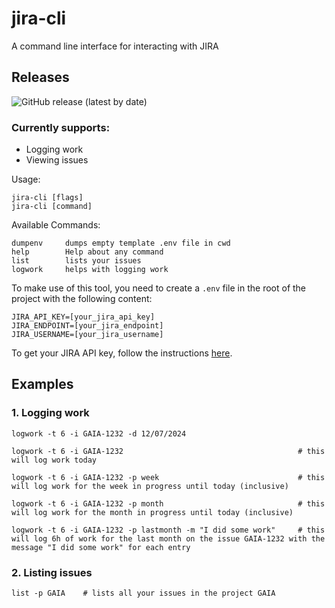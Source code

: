 # jira-cli
A command line interface for interacting with JIRA

## Releases

![GitHub release (latest by date)](https://img.shields.io/github/v/release/alinsimion/jira-cli?style=flat-square)



### Currently supports:
- Logging work
- Viewing issues

Usage:
```
jira-cli [flags]
jira-cli [command]
```

Available Commands:
```
dumpenv     dumps empty template .env file in cwd
help        Help about any command
list        lists your issues
logwork     helps with logging work
```

To make use of this tool, you need to create a `.env` file in the root of the project with the following content:
```
JIRA_API_KEY=[your_jira_api_key]
JIRA_ENDPOINT=[your_jira_endpoint]
JIRA_USERNAME=[your_jira_username]
```

To get your JIRA API key, follow the instructions [here](https://support.atlassian.com/atlassian-account/docs/manage-api-tokens-for-your-atlassian-account/).

## Examples

### 1. Logging work
```
logwork -t 6 -i GAIA-1232 -d 12/07/2024

logwork -t 6 -i GAIA-1232                                       # this will log work today

logwork -t 6 -i GAIA-1232 -p week                               # this will log work for the week in progress until today (inclusive)

logwork -t 6 -i GAIA-1232 -p month                              # this will log work for the month in progress until today (inclusive)

logwork -t 6 -i GAIA-1232 -p lastmonth -m "I did some work"     # this will log 6h of work for the last month on the issue GAIA-1232 with the message "I did some work" for each entry

```

### 2. Listing issues
```
list -p GAIA    # lists all your issues in the project GAIA
```
